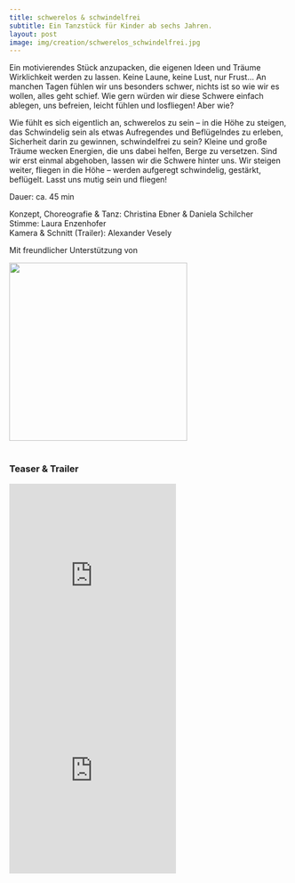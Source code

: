 ```yaml
---
title: schwerelos & schwindelfrei
subtitle: Ein Tanzstück für Kinder ab sechs Jahren.
layout: post
image: img/creation/schwerelos_schwindelfrei.jpg
---
```

Ein motivierendes Stück anzupacken, die eigenen Ideen und Träume Wirklichkeit werden zu lassen.
Keine Laune, keine Lust, nur Frust…
An manchen Tagen fühlen wir uns besonders schwer, nichts ist so wie wir es wollen, alles geht schief. Wie gern würden wir diese Schwere einfach ablegen, uns befreien, leicht fühlen und losfliegen!
Aber wie?

Wie fühlt es sich eigentlich an, schwerelos zu sein – in die Höhe zu steigen, das Schwindelig sein als etwas Aufregendes und Beflügelndes zu erleben, Sicherheit darin zu gewinnen, schwindelfrei zu sein? Kleine und große Träume wecken Energien, die uns dabei helfen, Berge zu versetzen. Sind wir erst einmal abgehoben, lassen wir die Schwere hinter uns. Wir steigen weiter, fliegen in die Höhe – werden aufgeregt schwindelig, gestärkt, beflügelt.
Lasst uns mutig sein und fliegen!

Dauer: ca. 45 min

Konzept, Choreografie & Tanz: Christina Ebner & Daniela Schilcher <br>
Stimme: Laura Enzenhofer <br>
Kamera & Schnitt (Trailer): Alexander Vesely


Mit freundlicher Unterstützung von

<img src="{{ '/img/red_sapata.png' | relative_url }}" style="width: 20rem"/>

<br>
<br>

### Teaser & Trailer
<div><iframe height="350" src="https://player.vimeo.com/video/938666092" frameborder="0" allow="fullscreen" allowfullscreen></iframe></div>

<div><iframe height="350" src="https://player.vimeo.com/video/938708698?h=ee125410c7" frameborder="0" allow="fullscreen" allowfullscreen></iframe></div>

